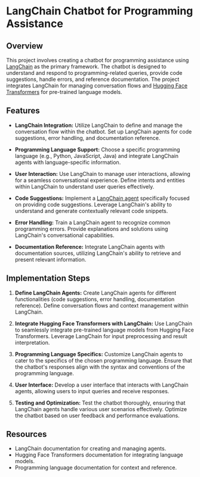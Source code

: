 # LangChain Chatbot for Programming Assistance

## Overview
This project involves creating a chatbot for programming assistance using [LangChain](https://python.langchain.com/docs/get_started/introduction) as the primary framework. The chatbot is designed to understand and respond to programming-related queries, provide code suggestions, handle errors, and reference documentation. The project integrates LangChain for managing conversation flows and [Hugging Face Transformers](https://huggingface.co/docs/transformers/index) for pre-trained language models.

## Features

- **LangChain Integration:** Utilize LangChain to define and manage the conversation flow within the chatbot. Set up LangChain agents for code suggestions, error handling, and documentation reference.
    
- **Programming Language Support:** Choose a specific programming language (e.g., Python, JavaScript, Java) and integrate LangChain agents with language-specific information.

- **User Interaction:** Use LangChain to manage user interactions, allowing for a seamless conversational experience. Define intents and entities within LangChain to understand user queries effectively.

- **Code Suggestions:** Implement a [LangChain agent](https://python.langchain.com/docs/modules/agents/) specifically focused on providing code suggestions. Leverage LangChain's ability to understand and generate contextually relevant code snippets.

- **Error Handling:** Train a LangChain agent to recognize common programming errors. Provide explanations and solutions using LangChain's conversational capabilities.

- **Documentation Reference:** Integrate LangChain agents with documentation sources, utilizing LangChain's ability to retrieve and present relevant information.

## Implementation Steps

1. **Define LangChain Agents:** Create LangChain agents for different functionalities (code suggestions, error handling, documentation reference). Define conversation flows and context management within LangChain.

2. **Integrate Hugging Face Transformers with LangChain:** Use LangChain to seamlessly integrate pre-trained language models from Hugging Face Transformers. Leverage LangChain for input preprocessing and result interpretation.

3. **Programming Language Specifics:** Customize LangChain agents to cater to the specifics of the chosen programming language. Ensure that the chatbot's responses align with the syntax and conventions of the programming language.

4. **User Interface:** Develop a user interface that interacts with LangChain agents, allowing users to input queries and receive responses.

5. **Testing and Optimization:** Test the chatbot thoroughly, ensuring that LangChain agents handle various user scenarios effectively. Optimize the chatbot based on user feedback and performance evaluations.

## Resources

- LangChain documentation for creating and managing agents.
- Hugging Face Transformers documentation for integrating language models.
- Programming language documentation for context and reference.


